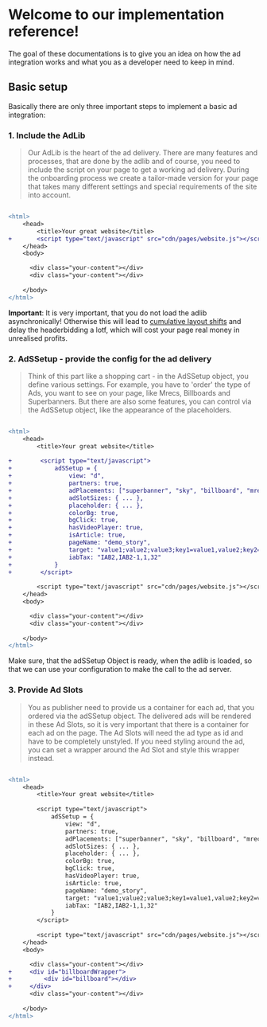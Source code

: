 # Welcome to our implementation reference!

The goal of these documentations is to give you an idea on how the ad integration works and what you as a developer need to keep in mind.


## Basic setup


Basically there are only three important steps to implement a basic ad integration:

### 1. Include the AdLib

> Our AdLib is the heart of the ad delivery. There are many features and processes, that are done by the adlib and of course, you need to include the script on your page to get a working ad delivery.
> During the onboarding process we create a tailor-made version for your page that takes many different settings and special requirements of the site into account.


```diff

<html>
    <head>
        <title>Your great website</title>
+       <script type="text/javascript" src="cdn/pages/website.js"></script>
    </head>
    <body>

      <div class="your-content"></div>
      <div class="your-content"></div>
      
    </body>
</html>
```

**Important**: It is very important, that you do not load the adlib asynchronically! Otherwise this will lead to [cumulative layout shifts](https://github.com/spring-media/adsolutions-implementationReference/blob/master/cumulative-layout-shift.md) and delay the headerbidding a lotf, which will cost your page real money in unrealised profits. 


### 2. AdSSetup - provide the config for the ad delivery

> Think of this part like a shopping cart - in the AdSSetup object, you define various settings. For example, you have to 'order' the type of Ads, you want to see on your page, like Mrecs, Billboards and Superbanners.
> But there are also some features, you can control via the AdSSetup object, like the appearance of the placeholders. 


```diff

<html>
    <head>
        <title>Your great website</title>
        
+        <script type="text/javascript">
+            adSSetup = {
+                view: "d",
+                partners: true,
+                adPlacements: ["superbanner", "sky", "billboard", "mrec", "mrec_btf", "mrec_btf_2", "mrec_btf_3", "inpage"],
+                adSlotSizes: { ... },
+                placeholder: { ... },
+                colorBg: true,
+                bgClick: true,
+                hasVideoPlayer: true,
+                isArticle: true,
+                pageName: "demo_story",
+                target: "value1;value2;value3;key1=value1,value2;key2=value1,value2;",
+                iabTax: "IAB2,IAB2-1,1,32"
+            }
+        </script>
        
        <script type="text/javascript" src="cdn/pages/website.js"></script>
    </head>
    <body>

      <div class="your-content"></div>
      <div class="your-content"></div>
      
    </body>
</html>
```

Make sure, that the adSSetup Object is ready, when the adlib is loaded, so that we can use your configuration to make the call to the ad server.


### 3. Provide Ad Slots

> You as publisher need to provide us a container for each ad, that you ordered via the adSSetup object. The delivered ads will be rendered in these Ad Slots, so it is very important that there is a container for each ad on the page. The Ad Slots will need the ad type as id and have to be completely unstyled.
> If you need styling around the ad, you can set a wrapper around the Ad Slot and style this wrapper instead.


```diff

<html>
    <head>
        <title>Your great website</title>
        
        <script type="text/javascript">
            adSSetup = {
                view: "d",
                partners: true,
                adPlacements: ["superbanner", "sky", "billboard", "mrec", "mrec_btf", "mrec_btf_2", "mrec_btf_3", "inpage"],
                adSlotSizes: { ... },
                placeholder: { ... },
                colorBg: true,
                bgClick: true,
                hasVideoPlayer: true,
                isArticle: true,
                pageName: "demo_story",
                target: "value1;value2;value3;key1=value1,value2;key2=value1,value2;",
                iabTax: "IAB2,IAB2-1,1,32"
            }
        </script>
        
        <script type="text/javascript" src="cdn/pages/website.js"></script>
    </head>
    <body>

      <div class="your-content"></div>
+     <div id="billboardWrapper">
+         <div id="billboard"></div>
+     </div>
      <div class="your-content"></div>
      
    </body>
</html>
```
